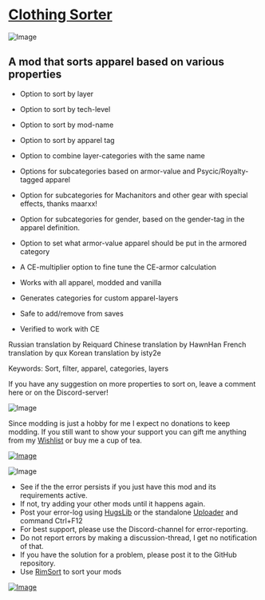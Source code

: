 # [Clothing Sorter](https://steamcommunity.com/sharedfiles/filedetails/?id=2275655161)

![Image](https://i.imgur.com/iCj5o7O.png)

## A mod that sorts apparel based on various properties




- Option to sort by layer
- Option to sort by tech-level
- Option to sort by mod-name
- Option to sort by apparel tag




- Option to combine layer-categories with the same name
- Options for subcategories based on armor-value and Psycic/Royalty-tagged apparel
- Option for subcategories for Machanitors and other gear with special effects, thanks maarxx!
- Option for subcategories for gender, based on the gender-tag in the apparel definition.
- Option to set what armor-value apparel should be put in the armored category
- A CE-multiplier option to fine tune the CE-armor calculation




- Works with all apparel, modded and vanilla
- Generates categories for custom apparel-layers
- Safe to add/remove from saves
- Verified to work with CE



Russian translation by Reiquard
Chinese translation by HawnHan
French translation by qux
Korean translation by isty2e

Keywords: Sort, filter, apparel, categories, layers

If you have any suggestion on more properties to sort on, leave a comment here or on the Discord-server!

![Image](https://i.imgur.com/Ds0rBAD.png)

Since modding is just a hobby for me I expect no donations to keep modding. If you still want to show your support you can gift me anything from my [Wishlist](https://store.steampowered.com/wishlist/id/Mlie) or buy me a cup of tea.

[![Image](https://i.imgur.com/VWG0yff.png)](https://ko-fi.com/G2G55DDYD)

![Image](https://i.imgur.com/5xwDG6H.png)



-  See if the the error persists if you just have this mod and its requirements active.
-  If not, try adding your other mods until it happens again.
-  Post your error-log using [HugsLib](https://steamcommunity.com/workshop/filedetails/?id=818773962) or the standalone [Uploader](https://steamcommunity.com/sharedfiles/filedetails/?id=2873415404) and command Ctrl+F12
-  For best support, please use the Discord-channel for error-reporting.
-  Do not report errors by making a discussion-thread, I get no notification of that.
-  If you have the solution for a problem, please post it to the GitHub repository.
-  Use [RimSort](https://github.com/RimSort/RimSort/releases/latest) to sort your mods



[![Image](https://img.shields.io/github/v/release/emipa606/ClothingSorter?label=latest%20version&style=plastic&labelColor=0070cd&color=white)](https://steamcommunity.com/sharedfiles/filedetails/changelog/2275655161)
